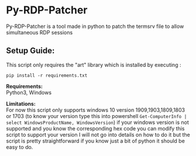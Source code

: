 # Py-RDP-Patcher
Py-RDP-Patcher is a tool  made in python to patch the termsrv file to allow simultaneous RDP sessions

## **Setup Guide:**
This script only requires the "art" library which is installed by executing :
```
pip install -r requirements.txt
```

**Requirements:**\
Python3, Windows

**Limitations:**\
For now this script only supports windows 10 version 1909,1903,1809,1803 or 1703 (to know your version type this into powershell ```Get-ComputerInfo | select WindowsProductName, WindowsVersion```)  if your windows version is not supported and you know the corresponding hex code you can modify this script to support your version I will not go into details on how to do it but the script is pretty straightforward if you know just a bit of python it should be easy to do.
